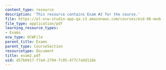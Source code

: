 ```yaml
---
content_type: resource
description: 'This resource contains Exam #2 for the course.'
file: https://ol-ocw-studio-app-qa.s3.amazonaws.com/courses/esd-86-models-data-and-inference-for-socio-technical-systems-spring-2007/d57b6917f7a42794fc05477c7a9d118e_exam2.pdf
file_type: application/pdf
learning_resource_types:
- Exams
ocw_type: OCWFile
parent_title: Exams
parent_type: CourseSection
resourcetype: Document
title: exam2.pdf
uid: d57b6917-f7a4-2794-fc05-477c7a9d118e
---
```

